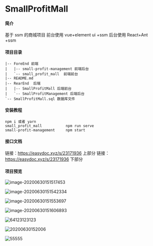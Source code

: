 # SmallProfitMall

#### 简介
基于 ssm 的商城项目
前台使用 vue+element ui +ssm
后台使用 React+Ant +ssm



#### 项目目录

```
|-- ForeEnd 前端
|   |-- small-profit-management 前端后台
|   `-- small_profit_mall  前端前台
|-- README.md
|-- RearEnd  后端
|   |-- SmallProfitMall 后端前台
|   `-- SmallProfitManagement 后端后台
`-- SmallProfitMall.sql 数据库文件
```



#### 安装教程

```
npm i 或者 yarn
small_profit_mall    		npm run serve
small-profit-management		npm start	
```

#### 接口文档
链接：https://easydoc.xyz/s/23171936   上部分
链接：https://easydoc.xyz/s/23171936   下部分  

#### 项目预览

![image-20200630151517453](http://ww3.sinaimg.cn/large/006djwNZgy1ggac88a5v0j31hc0p2npf.jpg)

![image-20200630151542334](http://ww3.sinaimg.cn/large/006djwNZgy1ggac88pb3lj31hc0p24f2.jpg)

![image-20200630151553697](http://ww3.sinaimg.cn/large/006djwNZgy1ggac894v1rj31hc0p2tk8.jpg)

![image-20200630151606893](http://ww3.sinaimg.cn/large/006djwNZgy1ggac8a1lnnj31hc0p242y.jpg)

![64123123123](http://ww3.sinaimg.cn/large/006djwNZgy1ggacdqozb1j31h10owadb.jpg)

![20200630152006](http://ww3.sinaimg.cn/large/006djwNZgy1ggacdqy7ypj31hc0ox0xe.jpg)

![55555](http://ww3.sinaimg.cn/large/006djwNZgy1ggac8adiuyj31ha0p9jvv.jpg)
